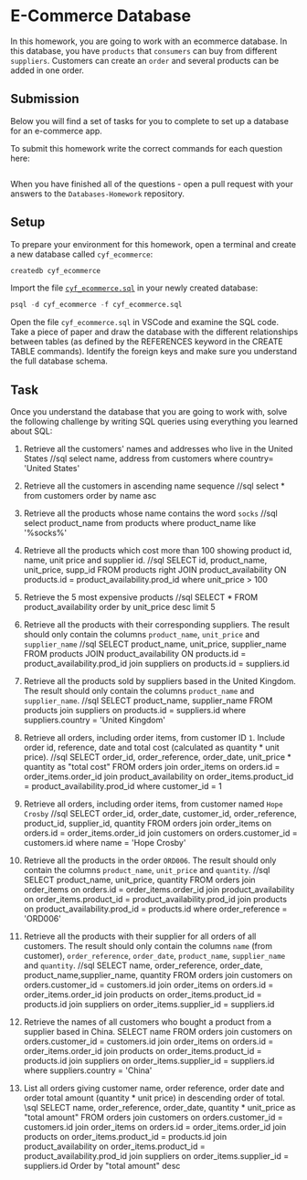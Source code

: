 # E-Commerce Database

In this homework, you are going to work with an ecommerce database. In this database, you have `products` that `consumers` can buy from different `suppliers`. Customers can create an `order` and several products can be added in one order.

## Submission

Below you will find a set of tasks for you to complete to set up a database for an e-commerce app.

To submit this homework write the correct commands for each question here:
```sql


```

When you have finished all of the questions - open a pull request with your answers to the `Databases-Homework` repository.

## Setup

To prepare your environment for this homework, open a terminal and create a new database called `cyf_ecommerce`:

```sql
createdb cyf_ecommerce
```

Import the file [`cyf_ecommerce.sql`](./cyf_ecommerce.sql) in your newly created database:

```sql
psql -d cyf_ecommerce -f cyf_ecommerce.sql
```

Open the file `cyf_ecommerce.sql` in VSCode and examine the SQL code. Take a piece of paper and draw the database with the different relationships between tables (as defined by the REFERENCES keyword in the CREATE TABLE commands). Identify the foreign keys and make sure you understand the full database schema.

## Task

Once you understand the database that you are going to work with, solve the following challenge by writing SQL queries using everything you learned about SQL:

1. Retrieve all the customers' names and addresses who live in the United States
//sql 
select name, address from customers where country= 'United States' 

2. Retrieve all the customers in ascending name sequence
//sql
select * from customers order by name asc 

3. Retrieve all the products whose name contains the word `socks`
//sql
select product_name from products where product_name like '%socks%'

4. Retrieve all the products which cost more than 100 showing product id, name, unit price and supplier id.
//sql
SELECT id, product_name, unit_price, supp_id
FROM products 
right JOIN product_availability 
ON products.id = product_availability.prod_id
where unit_price > 100

5. Retrieve the 5 most expensive products
//sql
SELECT *
FROM product_availability order by unit_price desc limit 5

6. Retrieve all the products with their corresponding suppliers. The result should only contain the columns `product_name`, `unit_price` and `supplier_name`
//sql
SELECT product_name, unit_price, supplier_name
FROM products 
JOIN product_availability 
ON products.id = product_availability.prod_id
join suppliers
on products.id = suppliers.id

7. Retrieve all the products sold by suppliers based in the United Kingdom. The result should only contain the columns `product_name` and `supplier_name`.
//sql
SELECT product_name, supplier_name
FROM products 
join suppliers
on products.id = suppliers.id
where suppliers.country = 'United Kingdom'

8. Retrieve all orders, including order items, from customer ID `1`. Include order id, reference, date and total cost (calculated as quantity * unit price).
//sql
SELECT order_id, order_reference, order_date, unit_price * quantity as "total cost"
FROM orders 
join order_items
on orders.id = order_items.order_id
join product_availability 
on order_items.product_id = product_availability.prod_id
where customer_id = 1

9. Retrieve all orders, including order items, from customer named `Hope Crosby`
//sql
SELECT  order_id, order_date, customer_id, order_reference, product_id, supplier_id, quantity
FROM orders 
join order_items
on orders.id = order_items.order_id
join customers
on orders.customer_id = customers.id
where name = 'Hope Crosby'

10. Retrieve all the products in the order `ORD006`. The result should only contain the columns `product_name`, `unit_price` and `quantity`.
//sql
SELECT product_name, unit_price, quantity 
FROM orders 
join order_items
on orders.id = order_items.order_id
join product_availability 
on order_items.product_id = product_availability.prod_id
join products
on product_availability.prod_id = products.id
where order_reference = 'ORD006'

11. Retrieve all the products with their supplier for all orders of all customers. The result should only contain the columns `name` (from customer), `order_reference`, `order_date`, `product_name`, `supplier_name` and `quantity`.
//sql
SELECT  name, order_reference, order_date, product_name,supplier_name, quantity
FROM orders 
join customers
on orders.customer_id = customers.id
join order_items
on orders.id = order_items.order_id
join products
on order_items.product_id = products.id
join suppliers
on order_items.supplier_id = suppliers.id


12. Retrieve the names of all customers who bought a product from a supplier based in China.
SELECT  name
FROM orders 
join customers
on orders.customer_id = customers.id
join order_items
on orders.id = order_items.order_id
join products
on order_items.product_id = products.id
join suppliers
on order_items.supplier_id = suppliers.id
where suppliers.country = 'China'


13. List all orders giving customer name, order reference, order date and order total amount (quantity * unit price) in descending order of total.
\\sql
SELECT  name, order_reference, order_date, quantity * unit_price as "total amount"
FROM orders 
join customers
on orders.customer_id = customers.id
join order_items
on orders.id = order_items.order_id
join products
on order_items.product_id = products.id
join product_availability 
on order_items.product_id = product_availability.prod_id 
join suppliers
on order_items.supplier_id = suppliers.id
Order by "total amount" desc
